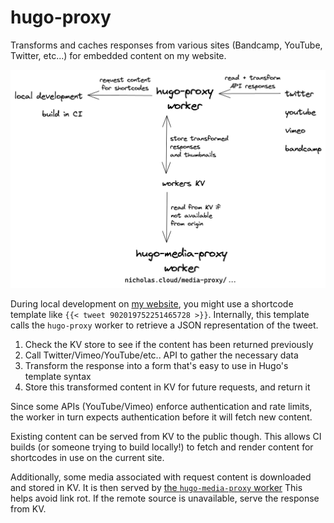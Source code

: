 # hugo-proxy

Transforms and caches responses from various sites (Bandcamp, YouTube, Twitter, etc...) for embedded content on my website.

![](./diagram.png)

During local development on [my website](https://github.com/nchlswhttkr/website), you might use a shortcode template like `{{< tweet 902019752251465728 >}}`. Internally, this template calls the `hugo-proxy` worker to retrieve a JSON representation of the tweet.

1. Check the KV store to see if the content has been returned previously
1. Call Twitter/Vimeo/YouTube/etc.. API to gather the necessary data
1. Transform the response into a form that's easy to use in Hugo's template syntax
1. Store this transformed content in KV for future requests, and return it

Since some APIs (YouTube/Vimeo) enforce authentication and rate limits, the worker in turn expects authentication before it will fetch new content.

Existing content can be served from KV to the public though. This allows CI builds (or someone trying to build locally!) to fetch and render content for shortcodes in use on the current site.

Additionally, some media associated with request content is downloaded and stored in KV. It is then served by [the `hugo-media-proxy` worker](../hugo-media-proxy/) This helps avoid link rot. If the remote source is unavailable, serve the response from KV.
